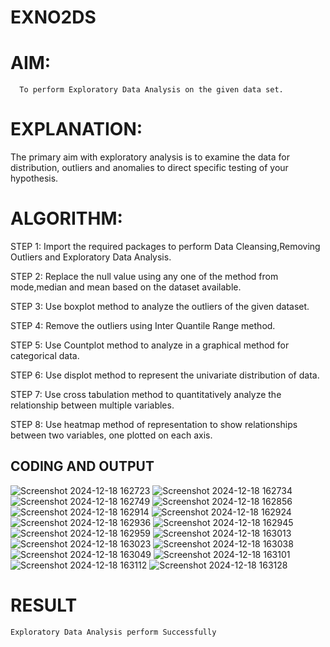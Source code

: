 # EXNO2DS
# AIM:
      To perform Exploratory Data Analysis on the given data set.
      
# EXPLANATION:
  The primary aim with exploratory analysis is to examine the data for distribution, outliers and anomalies to direct specific testing of your hypothesis.
  
# ALGORITHM:
STEP 1: Import the required packages to perform Data Cleansing,Removing Outliers and Exploratory Data Analysis.

STEP 2: Replace the null value using any one of the method from mode,median and mean based on the dataset available.

STEP 3: Use boxplot method to analyze the outliers of the given dataset.

STEP 4: Remove the outliers using Inter Quantile Range method.

STEP 5: Use Countplot method to analyze in a graphical method for categorical data.

STEP 6: Use displot method to represent the univariate distribution of data.

STEP 7: Use cross tabulation method to quantitatively analyze the relationship between multiple variables.

STEP 8: Use heatmap method of representation to show relationships between two variables, one plotted on each axis.

## CODING AND OUTPUT
![Screenshot 2024-12-18 162723](https://github.com/user-attachments/assets/f268e051-d626-4839-9ca7-eacf9e12ebcd)
![Screenshot 2024-12-18 162734](https://github.com/user-attachments/assets/d6ec0fc5-ed79-4458-9955-fb4be369e1da)
![Screenshot 2024-12-18 162749](https://github.com/user-attachments/assets/53be4b28-d838-4413-b82c-286682749daa)
![Screenshot 2024-12-18 162856](https://github.com/user-attachments/assets/1927e66c-c548-4531-8a70-256c04b24c76)
![Screenshot 2024-12-18 162914](https://github.com/user-attachments/assets/a4f33716-10dc-4fbc-ad60-03775e58ebe4)
![Screenshot 2024-12-18 162924](https://github.com/user-attachments/assets/e600c7ce-1507-409d-a205-d0ab7688ed79)
![Screenshot 2024-12-18 162936](https://github.com/user-attachments/assets/b844c6d2-59c2-496e-82c5-3e304d49fa8b)
![Screenshot 2024-12-18 162945](https://github.com/user-attachments/assets/72bc0893-fbec-4f08-8ab6-3b8b2a0310aa)
![Screenshot 2024-12-18 162959](https://github.com/user-attachments/assets/0287e2cd-b93d-44a7-8043-ec6a143f1d1a)
![Screenshot 2024-12-18 163013](https://github.com/user-attachments/assets/10ecfef3-ebc9-4ce5-a0e3-1e2bb0ebdd6c)
![Screenshot 2024-12-18 163023](https://github.com/user-attachments/assets/067b7de5-8035-4fc6-ad17-d57ec27d863a)
![Screenshot 2024-12-18 163038](https://github.com/user-attachments/assets/9153f8ab-0e5f-4625-9e8b-c2df6bd8905b)
![Screenshot 2024-12-18 163049](https://github.com/user-attachments/assets/e947cd38-2b0c-44a1-8991-4028cecb3f1a)
![Screenshot 2024-12-18 163101](https://github.com/user-attachments/assets/9d4ada84-5983-4dd7-b80f-71fd66aa55ff)
![Screenshot 2024-12-18 163112](https://github.com/user-attachments/assets/74a11c7a-9379-43fb-991e-8f5284c3cc3e)
![Screenshot 2024-12-18 163128](https://github.com/user-attachments/assets/cb95e772-4481-43de-881f-9f5b87d2686d)
























# RESULT
    Exploratory Data Analysis perform Successfully

